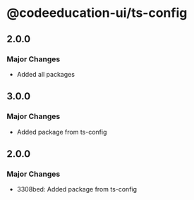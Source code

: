 # @codeeducation-ui/ts-config

## 2.0.0

### Major Changes

- Added all packages

## 3.0.0

### Major Changes

- Added package from ts-config

## 2.0.0

### Major Changes

- 3308bed: Added package from ts-config
